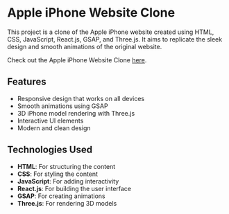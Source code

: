 # Apple iPhone Website Clone

This project is a clone of the Apple iPhone website created using HTML, CSS, JavaScript, React.js, GSAP, and Three.js. It aims to replicate the sleek design and smooth animations of the original website.

Check out the Apple iPhone Website Clone [here](https://appleiphonewebsiteclone-shobhit112005s-projects.vercel.app/).

## Features

- Responsive design that works on all devices
- Smooth animations using GSAP
- 3D iPhone model rendering with Three.js
- Interactive UI elements
- Modern and clean design

## Technologies Used

- **HTML**: For structuring the content
- **CSS**: For styling the content
- **JavaScript**: For adding interactivity
- **React.js**: For building the user interface
- **GSAP**: For creating animations
- **Three.js**: For rendering 3D models
